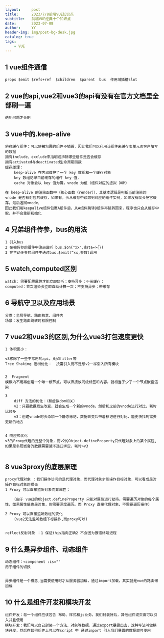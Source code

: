 ```yaml
---
layout:     post
title:      2023/7/8前端VUE知识点
subtitle:   前端VUE经典十个知识点
date:       2023-07-08
author:     YY
header-img: img/post-bg-desk.jpg
catalog: true
tags:
    - VUE
---
```




## 1 vue组件通信

```
props $emit $refs+ref  $children  $parent  bus  作用域插槽slot

```



## 2 vue的api,vue2和vue3的api有没有在官方文档里全部刷一遍

```
遇到问题才会刷

```



## 3 vue中的.keep-alive

```
俗称缓存组件：可以使被包裹的组件不销毁，因此我们可以利用该组件来缓存表单元素客户填写的数据
拥有include、exclude来指明或排除哪些组件是否会缓存
拥有activated与deactivated生命周期函数
缓存原理：
	keep-alive 在内部维护了一个 key 数组和一个缓存对象
	key 数组记录目前缓存的组件 key 值，
    cache 对象会以 key 值为键，vnode 为值（组件对应的虚拟 DOM）

在 keep-alive 的渲染函数中（核心函数（render）），其基本逻辑是判断当前渲染的 vnode 是否有对应的缓存，如果有，会从缓存中读取到对应的组件实例，如果没有就会把它缓存，最后返回vnode，
因此我们用keepalive组件包裹A组件后，从A组件跳转B组件再跳转回来，程序也只会从缓存中取，并不会重新初始化

```



## 4 兄弟组件传参，bus的用法

```
1 引入bus
2 在被传参的组件中注册监听 bus.$on("xx",data=>{})
3 在主动传参的组件中通过bus.$emit(“xx,参数)调用

```



## 5 watch,computed区别

```
watch: 需要配置属性才能立即侦听；支持异步；不带缓存；
computed：首次渲染会立即自动计算一次；不支持异步；带缓存

```



## 6 导航守卫以及应用场景

```
分类：全局导航、路由独享、组件内
场景：发生路由跳转时权限控制

```



## 7 vue2和vue3的区别,为什么vue3打包速度更快

```
1 体积更小：

v3移除了一些不常用的api，比如filter等
Tree Shaking 摇树优化：  按需引入而不是想v2一样引入所有模块
	
	
2  Fragment
模板内不用再创建一个唯一根节点，可以直接放同级标签和内容。就相当于少了一个节点嵌套渲染

3 
	diff 方法的优化：（和虚拟dom相关）
	v2：只要数据发生改变，就会生成一个新的vnode，然后和之前的vnode进行对比，耗时比较多
	v3：创建vnode时会添加一个静态标记，数据改变后带着标记进行对比，能更快找到需要更新的地方
	
	
4 响应式优化
v3的Proxy代理的是整个对象，而v2的Object.defineProperty只代理对象上的某个属性,如果是多层嵌套的数据需要循环递归绑定，耗时>v3
 

```



## 8  vue3proxy的底层原理

```
proxy代理对象 ：我们操作访问的是代理对象，而代理对象才能操作目标对象，可以看成是对操作目标对象的拦击
1 Proxy 可以直接监听对象而非属性；

	(由于 vue2的Object.defineProperty 只能对属性进行劫持，需要遍历对象的每个属性，如果属性值也是对象，则需要深度遍历。而 Proxy 直接代理对象，不需要遍历操作)

2 Proxy 可以直接监听数组的变化
	(vue2无法监听数组下标操作,而proxy可以)


reflect反射对象 ：1 保证this指向正确2 不会因为报错终端进程
```





## 9 什么是异步组件、动态组件

```
动态组件：<component :is="" 
用于组件的切换


异步组件是一个概念,当需要使用时才从服务器加载，通过import加载，其实就是vue的路由懒加载
```



## 10 什么是组件开发和模块开发 

```
组件开发：每一个组件应该包含 布局、样式和js业务，我们封装好后，其他组件或页面可以引入并且使用
模块开发：我们可以自己封装一个方法、对象等数据，通过export暴露出去，这种写法叫做模块开发，然后在其他组件上可以在script 中 通过import 引入我们暴露的数据即可使用

```

